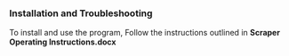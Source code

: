 ### Installation and Troubleshooting ###
To install and use the program, Follow the instructions outlined in **Scraper Operating Instructions.docx**
